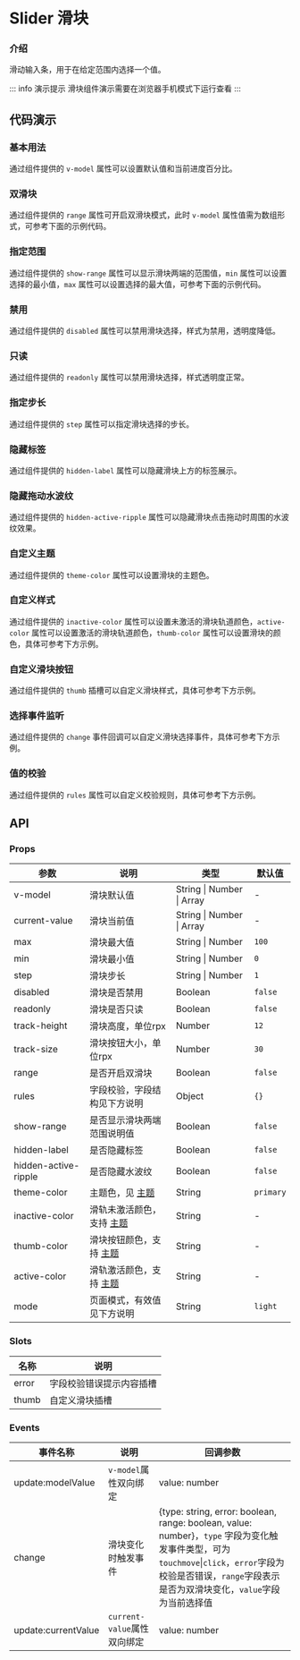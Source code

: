 <!-- 
该文件由系统自动生成 2022-11-19 23:45
@version 1.0.0
@author kviewui <kviewui@163.com>
-->
# Slider 滑块

### 介绍
滑动输入条，用于在给定范围内选择一个值。

<TipsIntroduce />
::: info 演示提示
滑块组件演示需要在浏览器手机模式下运行查看
:::

## 代码演示

### 基本用法
通过组件提供的 `v-model` 属性可以设置默认值和当前进度百分比。

<show-code com-type="slider" com-show-type="base" />

### 双滑块
通过组件提供的 `range` 属性可开启双滑块模式，此时 `v-model` 属性值需为数组形式，可参考下面的示例代码。

<show-code com-type="slider" com-show-type="range" />

### 指定范围
通过组件提供的 `show-range` 属性可以显示滑块两端的范围值，`min` 属性可以设置选择的最小值，`max` 属性可以设置选择的最大值，可参考下面的示例代码。

<show-code com-type="slider" com-show-type="show-range" />

### 禁用
通过组件提供的 `disabled` 属性可以禁用滑块选择，样式为禁用，透明度降低。

<show-code com-type="slider" com-show-type="disabled" />

### 只读
通过组件提供的 `readonly` 属性可以禁用滑块选择，样式透明度正常。

<show-code com-type="slider" com-show-type="readonly" />

### 指定步长
通过组件提供的 `step` 属性可以指定滑块选择的步长。

<show-code com-type="slider" com-show-type="step" />

### 隐藏标签
通过组件提供的 `hidden-label` 属性可以隐藏滑块上方的标签展示。

<show-code com-type="slider" com-show-type="hidden-label" />

### 隐藏拖动水波纹
通过组件提供的 `hidden-active-ripple` 属性可以隐藏滑块点击拖动时周围的水波纹效果。

<show-code com-type="slider" com-show-type="hidden-active-ripple" />

### 自定义主题
通过组件提供的 `theme-color` 属性可以设置滑块的主题色。

<show-code com-type="slider" com-show-type="theme-color" />

### 自定义样式
通过组件提供的 `inactive-color` 属性可以设置未激活的滑块轨道颜色，`active-color` 属性可以设置激活的滑块轨道颜色，`thumb-color` 属性可以设置滑块的颜色，具体可参考下方示例。

<show-code com-type="slider" com-show-type="custom-style" />

### 自定义滑块按钮
通过组件提供的 `thumb` 插槽可以自定义滑块样式，具体可参考下方示例。

<show-code com-type="slider" com-show-type="slot" />

### 选择事件监听
通过组件提供的 `change` 事件回调可以自定义滑块选择事件，具体可参考下方示例。

<show-code com-type="slider" com-show-type="change" />

### 值的校验
通过组件提供的 `rules` 属性可以自定义校验规则，具体可参考下方示例。

<show-code com-type="slider" com-show-type="rules" />

## API

### Props
| 参数 | 说明 | 类型 | 默认值
| --- | --- | --- | ---
| v-model | 滑块默认值 | String \| Number \| Array | -
| current-value | 滑块当前值 | String \| Number \| Array | -
| max | 滑块最大值 | String \| Number | `100`
| min | 滑块最小值 | String \| Number | `0`
| step | 滑块步长 | String \| Number | `1`
| disabled | 滑块是否禁用 | Boolean | `false`
| readonly | 滑块是否只读 | Boolean | `false`
| track-height | 滑块高度，单位rpx | Number | `12`
| track-size | 滑块按钮大小，单位rpx | Number | `30`
| range | 是否开启双滑块 | Boolean | `false`
| rules | 字段校验，字段结构见下方说明 | Object | `{}`
| show-range | 是否显示滑块两端范围说明值 | Boolean | `false`
| hidden-label | 是否隐藏标签 | Boolean | `false`
| hidden-active-ripple | 是否隐藏水波纹 | Boolean | `false`
| theme-color | 主题色，见 <a href="/guide/theme">主题</a> | String | `primary`
| inactive-color | 滑轨未激活颜色，支持 <a href="/guide/theme">主题</a> | String |-
| thumb-color | 滑块按钮颜色，支持 <a href="/guide/theme">主题</a> | String |-
| active-color | 滑轨激活颜色，支持 <a href="/guide/theme">主题</a> | String |-
| mode | 页面模式，有效值见下方说明 | String | `light`

<PropsRulesProp />

<PropsModeProp />

### Slots
| 名称 | 说明
| --- | ---
| error | 字段校验错误提示内容插槽
| thumb | 自定义滑块插槽

### Events
| 事件名称 | 说明 | 回调参数
| --- | --- | ---
| update:modelValue | `v-model`属性双向绑定 | value: number
| change | 滑块变化时触发事件 | {type: string, error: boolean, range: boolean, value: number}，`type` 字段为变化触发事件类型，可为 `touchmove`\|`click`，`error`字段为校验是否错误，`range`字段表示是否为双滑块变化，`value`字段为当前选择值
| update:currentValue | `current-value`属性双向绑定 | value: number

  